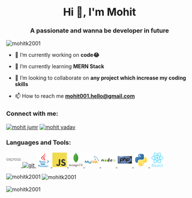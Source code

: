 <h1 align="center">Hi 👋, I'm Mohit</h1>
<h3 align="center">A passionate and wanna be developer in future</h3>

<p align="left"> <img src="https://komarev.com/ghpvc/?username=mohitk2001&label=Profile%20views&color=0e75b6&style=flat" alt="mohitk2001" /> </p>

- 🔭 I’m currently working on **code😂**

- 🌱 I’m currently learning **MERN Stack**

- 👯 I’m looking to collaborate on **any project which increase my coding skills**

- 📫 How to reach me **mohit001.hello@gmail.com**

<h3 align="left">Connect with me:</h3>
<p align="left">
<a href="https://linkedin.com/in/mohit jumr" target="blank"><img align="center" src="https://raw.githubusercontent.com/rahuldkjain/github-profile-readme-generator/master/src/images/icons/Social/linked-in-alt.svg" alt="mohit jumr" height="30" width="40" /></a>
<a href="https://fb.com/mohit yadav" target="blank"><img align="center" src="https://raw.githubusercontent.com/rahuldkjain/github-profile-readme-generator/master/src/images/icons/Social/facebook.svg" alt="mohit yadav" height="30" width="40" /></a>
</p>

<h3 align="left">Languages and Tools:</h3>
<p align="left"> <a href="https://expressjs.com" target="_blank"> <img src="https://raw.githubusercontent.com/devicons/devicon/master/icons/express/express-original-wordmark.svg" alt="express" width="40" height="40"/> </a> <a href="https://git-scm.com/" target="_blank"> <img src="https://www.vectorlogo.zone/logos/git-scm/git-scm-icon.svg" alt="git" width="40" height="40"/> </a> <a href="https://www.java.com" target="_blank"> <img src="https://raw.githubusercontent.com/devicons/devicon/master/icons/java/java-original.svg" alt="java" width="40" height="40"/> </a> <a href="https://developer.mozilla.org/en-US/docs/Web/JavaScript" target="_blank"> <img src="https://raw.githubusercontent.com/devicons/devicon/master/icons/javascript/javascript-original.svg" alt="javascript" width="40" height="40"/> </a> <a href="https://www.mongodb.com/" target="_blank"> <img src="https://raw.githubusercontent.com/devicons/devicon/master/icons/mongodb/mongodb-original-wordmark.svg" alt="mongodb" width="40" height="40"/> </a> <a href="https://www.mysql.com/" target="_blank"> <img src="https://raw.githubusercontent.com/devicons/devicon/master/icons/mysql/mysql-original-wordmark.svg" alt="mysql" width="40" height="40"/> </a> <a href="https://nodejs.org" target="_blank"> <img src="https://raw.githubusercontent.com/devicons/devicon/master/icons/nodejs/nodejs-original-wordmark.svg" alt="nodejs" width="40" height="40"/> </a> <a href="https://www.php.net" target="_blank"> <img src="https://raw.githubusercontent.com/devicons/devicon/master/icons/php/php-original.svg" alt="php" width="40" height="40"/> </a> <a href="https://www.python.org" target="_blank"> <img src="https://raw.githubusercontent.com/devicons/devicon/master/icons/python/python-original.svg" alt="python" width="40" height="40"/> </a> <a href="https://reactjs.org/" target="_blank"> <img src="https://raw.githubusercontent.com/devicons/devicon/master/icons/react/react-original-wordmark.svg" alt="react" width="40" height="40"/> </a> </p>

<p><img align="left" src="https://github-readme-stats.vercel.app/api/top-langs?username=mohitk2001&show_icons=true&locale=en&layout=compact" alt="mohitk2001" /></p>

<p>&nbsp;<img align="center" src="https://github-readme-stats.vercel.app/api?username=mohitk2001&show_icons=true&locale=en" alt="mohitk2001" /></p>

<p><img align="center" src="https://github-readme-streak-stats.herokuapp.com/?user=mohitk2001&" alt="mohitk2001" /></p>
